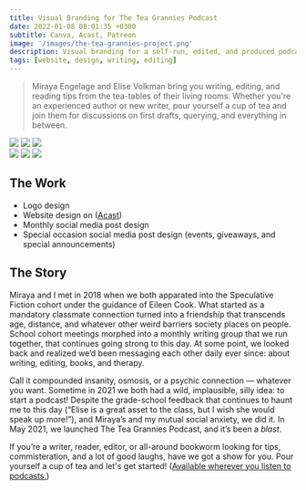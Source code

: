 ```yaml
---
title: Visual Branding for The Tea Grannies Podcast
date: 2022-01-08 08:01:35 +0300
subtitle: Canva, Acast, Patreon
image: '/images/the-tea-grannies-project.png'
description: Visual branding for a self-run, edited, and produced podcast for writers.
tags: [website, design, writing, editing]
---
```


> Miraya Engelage and Elise Volkman bring you writing, editing, and reading tips from the tea-tables of their living rooms. Whether you're an experienced author or new writer, pour yourself a cup of tea and join them for discussions on first drafts, querying, and everything in between.

<div class="gallery-box">
  <div class="gallery">
    <img src="/images/footer-3.jpg" loading="lazy">
    <img src="/images/the-tea-grannies-podcast.jpg" loading="lazy">
    <img src="/images/season-three-wrapup.png" loading="lazy">
  </div>
</div>

<div class="gallery-box">
  <div class="gallery">
    <img src="/images/portfolio/tea-grannies/1.png" loading="lazy">
    <img src="/images/portfolio/tea-grannies/3.png" loading="lazy">
    <img src="/images/portfolio/tea-grannies/4.png" loading="lazy">

  </div>
</div>

## The Work
- Logo design 
- Website design on ([Acast](https://shows.acast.com/the-tea-grannies))
- Monthly social media post design
- Special occasion social media post design (events, giveaways, and special announcements)


## The Story
Miraya and I met in 2018 when we both apparated into the Speculative Fiction cohort under the guidance of Eileen Cook. What started as a mandatory classmate connection turned into a friendship that transcends age, distance, and whatever other weird barriers society places on people. School cohort meetings morphed into a monthly writing group that we run together, that continues going strong to this day. At some point, we looked back and realized we’d been messaging each other daily ever since: about writing, editing, books, and therapy.

Call it compounded insanity, osmosis, or a psychic connection — whatever you want. Sometime in 2021 we both had a wild, implausible, silly idea: to start a podcast! Despite the grade-school feedback that continues to haunt me to this day (“Elise is a great asset to the class, but I wish she would speak up more!”), and Miraya’s and my mutual social anxiety, we did it. In May 2021, we launched The Tea Grannies Podcast, and it’s been a _blast_.

If you’re a writer, reader, editor, or all-around bookworm looking for tips, commisteration, and a lot of good laughs, have we got a show for you. Pour yourself a cup of tea and let's get started! ([Available wherever you listen to podcasts.](https://shows.acast.com/the-tea-grannies))